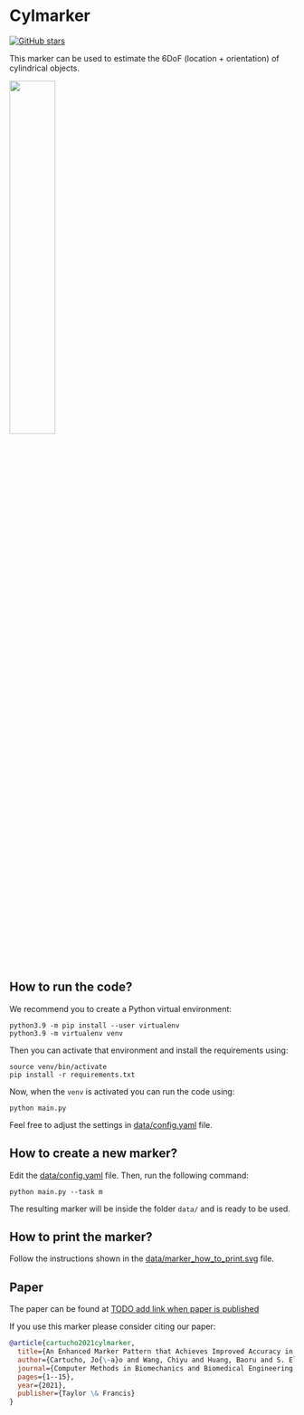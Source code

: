 # Cylmarker

[![GitHub stars](https://img.shields.io/github/stars/Cartucho/cylmarker.svg?style=social&label=Stars)](https://github.com/Cartucho/cylmarker)

This marker can be used to estimate the 6DoF (location + orientation) of cylindrical objects.


<img src="https://user-images.githubusercontent.com/15831541/134814396-bf02f8b6-a3f7-4c33-a19d-171880fcc3e6.png" width="40%">


## How to run the code?

We recommend you to create a Python virtual environment:

```
python3.9 -m pip install --user virtualenv
python3.9 -m virtualenv venv
```

Then you can activate that environment and install the requirements using:
```
source venv/bin/activate
pip install -r requirements.txt
```

Now, when the `venv` is activated you can run the code using:

```
python main.py
```

Feel free to adjust the settings in [data/config.yaml](https://github.com/Cartucho/cylmarker/blob/main/data/config.yaml) file.

## How to create a new marker?

Edit the [data/config.yaml](https://github.com/Cartucho/cylmarker/blob/main/data/config.yaml) file.
Then, run the following command:

```
python main.py --task m
```

The resulting marker will be inside the folder `data/` and is ready to be used.

## How to print the marker?

Follow the instructions shown in the [data/marker_how_to_print.svg](https://github.com/Cartucho/cylmarker/blob/main/data/marker_how_to_print.svg) file.

## Paper

The paper can be found at [TODO add link when paper is published]()

If you use this marker please consider citing our paper:

```bibtex
@article{cartucho2021cylmarker,
  title={An Enhanced Marker Pattern that Achieves Improved Accuracy in Surgical Tool Tracking},
  author={Cartucho, Jo{\~a}o and Wang, Chiyu and Huang, Baoru and S. Elson, Daniel and Dariz, Ara and Giannarou, Stamatia},
  journal={Computer Methods in Biomechanics and Biomedical Engineering: Imaging \& Visualization},
  pages={1--15},
  year={2021},
  publisher={Taylor \& Francis}
}
```
